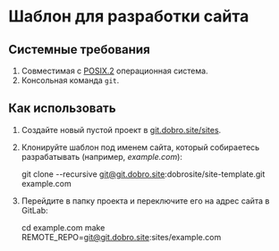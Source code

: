 Шаблон для разработки сайта
===========================

Системные требования
--------------------

1. Совместимая с [POSIX.2](https://ru.wikipedia.org/wiki/POSIX) операционная система.
2. Консольная команда `git`.

Как использовать
----------------

1. Создайте новый пустой проект в [git.dobro.site/sites](http://git.dobro.site/sites).
2. Клонируйте шаблон под именем сайта, который собираетесь разрабатывать (например, *example.com*):

    git clone --recursive git@git.dobro.site:dobrosite/site-template.git example.com

3. Перейдите в папку проекта и переключите его на адрес сайта в GitLab:

    cd example.com
    make REMOTE_REPO=git@git.dobro.site:sites/example.com

